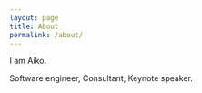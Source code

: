 ```yaml
---
layout: page
title: About
permalink: /about/
---
```


I am Aiko.

Software engineer, Consultant, Keynote speaker. 
